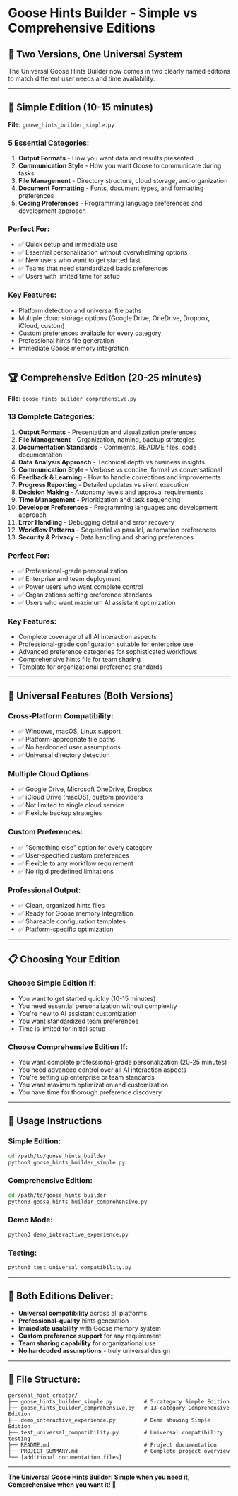 # Goose Hints Builder - Simple vs Comprehensive Editions

## 🎯 Two Versions, One Universal System

The Universal Goose Hints Builder now comes in two clearly named editions to match different user needs and time availability:

---

## 🚀 **Simple Edition** (10-15 minutes)
**File:** `goose_hints_builder_simple.py`

### **5 Essential Categories:**
1. **Output Formats** - How you want data and results presented
2. **Communication Style** - How you want Goose to communicate during tasks
3. **File Management** - Directory structure, cloud storage, and organization
4. **Document Formatting** - Fonts, document types, and formatting preferences
5. **Coding Preferences** - Programming language preferences and development approach

### **Perfect For:**
- ✅ Quick setup and immediate use
- ✅ Essential personalization without overwhelming options
- ✅ New users who want to get started fast
- ✅ Teams that need standardized basic preferences
- ✅ Users with limited time for setup

### **Key Features:**
- Platform detection and universal file paths
- Multiple cloud storage options (Google Drive, OneDrive, Dropbox, iCloud, custom)
- Custom preferences available for every category
- Professional hints file generation
- Immediate Goose memory integration

---

## 🏆 **Comprehensive Edition** (20-25 minutes)
**File:** `goose_hints_builder_comprehensive.py`

### **13 Complete Categories:**
1. **Output Formats** - Presentation and visualization preferences
2. **File Management** - Organization, naming, backup strategies
3. **Documentation Standards** - Comments, README files, code documentation
4. **Data Analysis Approach** - Technical depth vs business insights
5. **Communication Style** - Verbose vs concise, formal vs conversational
6. **Feedback & Learning** - How to handle corrections and improvements
7. **Progress Reporting** - Detailed updates vs silent execution
8. **Decision Making** - Autonomy levels and approval requirements
9. **Time Management** - Prioritization and task sequencing
10. **Developer Preferences** - Programming languages and development approach
11. **Error Handling** - Debugging detail and error recovery
12. **Workflow Patterns** - Sequential vs parallel, automation preferences
13. **Security & Privacy** - Data handling and sharing preferences

### **Perfect For:**
- ✅ Professional-grade personalization
- ✅ Enterprise and team deployment
- ✅ Power users who want complete control
- ✅ Organizations setting preference standards
- ✅ Users who want maximum AI assistant optimization

### **Key Features:**
- Complete coverage of all AI interaction aspects
- Professional-grade configuration suitable for enterprise use
- Advanced preference categories for sophisticated workflows
- Comprehensive hints file for team sharing
- Template for organizational preference standards

---

## 🎯 **Universal Features (Both Versions)**

### **Cross-Platform Compatibility:**
- ✅ Windows, macOS, Linux support
- ✅ Platform-appropriate file paths
- ✅ No hardcoded user assumptions
- ✅ Universal directory detection

### **Multiple Cloud Options:**
- ✅ Google Drive, Microsoft OneDrive, Dropbox
- ✅ iCloud Drive (macOS), custom providers
- ✅ Not limited to single cloud service
- ✅ Flexible backup strategies

### **Custom Preferences:**
- ✅ "Something else" option for every category
- ✅ User-specified custom preferences
- ✅ Flexible to any workflow requirement
- ✅ No rigid predefined limitations

### **Professional Output:**
- ✅ Clean, organized hints files
- ✅ Ready for Goose memory integration
- ✅ Shareable configuration templates
- ✅ Platform-specific optimization

---

## 📋 **Choosing Your Edition**

### **Choose Simple Edition If:**
- You want to get started quickly (10-15 minutes)
- You need essential personalization without complexity
- You're new to AI assistant customization
- You want standardized team preferences
- Time is limited for initial setup

### **Choose Comprehensive Edition If:**
- You want complete professional-grade personalization (20-25 minutes)
- You need advanced control over all AI interaction aspects
- You're setting up enterprise or team standards
- You want maximum optimization and customization
- You have time for thorough preference discovery

---

## 🚀 **Usage Instructions**

### **Simple Edition:**
```bash
cd /path/to/goose_hints_builder
python3 goose_hints_builder_simple.py
```

### **Comprehensive Edition:**
```bash
cd /path/to/goose_hints_builder
python3 goose_hints_builder_comprehensive.py
```

### **Demo Mode:**
```bash
python3 demo_interactive_experience.py
```

### **Testing:**
```bash
python3 test_universal_compatibility.py
```

---

## 🎉 **Both Editions Deliver:**

- **Universal compatibility** across all platforms
- **Professional-quality** hints generation
- **Immediate usability** with Goose memory system
- **Custom preference support** for any requirement
- **Team sharing capability** for organizational use
- **No hardcoded assumptions** - truly universal design

---

## 📁 **File Structure:**

```
personal_hint_creator/
├── goose_hints_builder_simple.py          # 5-category Simple Edition
├── goose_hints_builder_comprehensive.py   # 13-category Comprehensive Edition
├── demo_interactive_experience.py         # Demo showing Simple Edition
├── test_universal_compatibility.py        # Universal compatibility testing
├── README.md                              # Project documentation
├── PROJECT_SUMMARY.md                     # Complete project overview
└── [additional documentation files]
```

---

**The Universal Goose Hints Builder: Simple when you need it, Comprehensive when you want it! 🦆**
